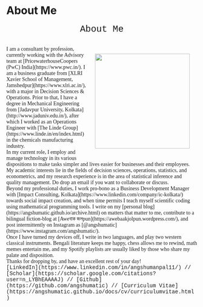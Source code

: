 # About Me

<p align="center">
  <span style="font-family:Courier New;">
    <font size="5">About Me</font><br/>
  </span>
</p>
<br/>

  


<span style="font-family:Garamond;">
  
<img src="https://user-images.githubusercontent.com/98811198/158790820-7216828c-9aa6-4683-ba60-4473862b7484.jpg" loading = "eager" align = "right" width = "250" style="margin:20px 20px">
  I am a consultant by profession, currently working with the Advisory team at [PricewaterhouseCoopers (PwC) India](https://www.pwc.in/). I am a business graduate from [XLRI Xavier School of Management, Jamshedpur](https://www.xlri.ac.in/), with a major in Decision Sciences & Operations. Prior to that, I have a degree in Mechanical Engineering from [Jadavpur University, Kolkata](http://www.jaduniv.edu.in/), after which I worked as an Operations Engineer with [The Linde Group](https://www.linde.in/en/index.html) in the chemicals manufacturing industry.<br/>
</span>

<span style="font-family:Garamond;">
  In my current role, I employ and manage technology in its various dispositions to make tasks simpler and lives easier for businesses and their employees. My academic interests lie in the fields of decision sciences, operations, statistics, and econometrics, and my research experience is in the area of statistical inference and quality management. Do drop an email if you want to collaborate or discuss.<br/>
</span>

<span style="font-family:Garamond;">
Beyond my professional duties, I work pro-bono as a Business Development Manager with [Impact Consulting, Kolkata](https://www.linkedin.com/company/ic-kolkata/) towards social impact creation, and when time permits I teach myself scientific coding using mathematical programming tools. I write on my [personal blog](https://angshumatic.github.io/archive.html) on matters that matter to me, contribute to a bilingual fiction-blog at [Aweবাক জলpun](https://awebaakjolpun.wordpress.com/), and post intermittently on Instagram as [@angshumatic](https://www.instagram.com/angshumatic/).<br/>
</span>

<span style="font-family:Garamond;">
  Once I have turned my devices off, I write in two languages, and play two western classical instruments. Bengali literature keeps me happy, chess allows me to rewind, math memes entertain me, and my Spotify playlists are usually liked by those who share my palate and disposition.<br/>
</span>
  
<span style="font-family:Garamond;">
  Thanks for dropping by, and have an excellent rest of your day!<br/>
</span>

<span style="font-family:Courier New;">
[LinkedIn](https://www.linkedin.com/in/angshumanpal11/) // [Scholar](https://scholar.google.com/citations?user=n_LYBhEAAAAJ) // [Github](https://github.com/angshumatic) // [Curriculum Vitae](https://angshumatic.github.io/docs/cv/curriculumvitae.html)
</span>
